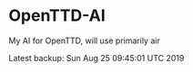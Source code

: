 # OpenTTD-AI
My AI for OpenTTD, will use primarily air

Latest backup: Sun Aug 25 09:45:01 UTC 2019
